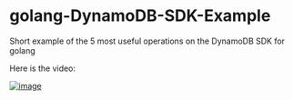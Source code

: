 # golang-DynamoDB-SDK-Example
Short example of the 5 most useful operations on the DynamoDB SDK for golang

Here is the video:

[![image](https://img.youtube.com/vi/pr4x8KdIfDU/0.jpg)](https://youtu.be/pr4x8KdIfDU)
